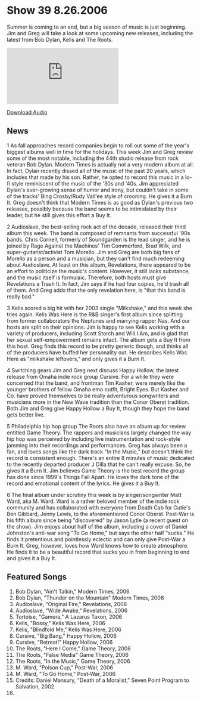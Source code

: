 # Show 39 8.26.2006
Summer is coming to an end, but a big season of music is just beginning. Jim and Greg will take a look at some upcoming new releases, including the latest from Bob Dylan, Kelis and The Roots.

![main image](http://www.soundopinions.org/main%20image/x.php)

[Download Audio](http://audio.soundopinions.org/streams/2006/08/so_20060826.m3u)

## News
1 As fall approaches record companies begin to roll out some of the year's biggest albums well in time for the holidays. This week Jim and Greg review some of the most notable, including the 44th studio release from rock veteran Bob Dylan. Modern Times is actually not a very modern album at all. In fact, Dylan recently dissed all of the music of the past 20 years, which includes that made by his son. Rather, he opted to record this music in a lo-fi style reminiscent of the music of the '30s and '40s. Jim appreciated Dylan's ever-growing sense of humor and irony, but couldn't take in some of the tracks' Bing Crosby/Rudy Vall'ee style of crooning. He gives it a Burn It. Greg doesn't think that Modern Times is as good as Dylan's previous two releases, possibly because the band seems to be intimidated by their leader, but he still gives this effort a Buy It. 

2 Audioslave, the best-selling rock act of the decade, released their third album this week. The band is composed of remnants from successful '90s bands. Chris Cornell, formerly of Soundgarden is the lead singer, and he is joined by Rage Against the Machines' Tim Commerford, Brad Wilk, and super-guitarist/activist Tom Morello. Jim and Greg are both big fans of Morello as a person and a musician, but they can't find much redeeming about Audioslave. At least on this album, Revelations, there appeared to be an effort to politicize the music's content. However, it still lacks substance, and the music itself is formulaic. Therefore, both hosts must give Revelations a Trash It. In fact, Jim says if he had four copies, he'd trash all of them. And Greg adds that the only revelation here, is "that this band is really bad." 

3 Kelis scored a big hit with her 2003 single "Milkshake," and this week she tries again. Kelis Was Here is the R&B singer's first album since splitting from former collaborators the Neptunes and marrying rapper Nas. And our hosts are split on their opinions. Jim is happy to see Kelis working with a variety of producers, including Scott Storch and Will.I.Am, and is glad that her sexual self-empowerment remains intact. The album gets a Buy It from this host. Greg finds this record to be pretty generic though, and thinks all of the producers have buffed her personality out. He describes Kelis Was Here as "milkshake leftovers," and only gives it a Burn It.

4 Switching gears Jim and Greg next discuss Happy Hollow, the latest release from Omaha indie rock group Cursive. For a while they were concerned that the band, and frontman Tim Kasher, were merely like the younger brothers of fellow Omaha emo outfit, Bright Eyes. But Kasher and Co. have proved themselves to be really adventurous songwriters and musicians more in the New Wave tradition than the Conor Oberst tradition. Both Jim and Greg give Happy Hollow a Buy It, though they hope the band gets better live.

5 Philadelphia hip hop group The Roots also have an album up for review entitled Game Theory. The rappers and musicians largely changed the way hip hop was perceived by including live instrumentation and rock-style jamming into their recordings and performances. Greg has always been a fan, and loves songs like the dark track "In the Music," but doesn't think the record is consistent enough. There's an entire 8 minutes of music dedicated to the recently departed producer J Dilla that he can't really excuse. So, he gives it a Burn It. Jim believes Game Theory is the best record the group has done since 1999's Things Fall Apart. He loves the dark tone of the record and emotional content of the lyrics. He gives it a Buy It.

6 The final album under scrutiny this week is by singer/songwriter Matt Ward, aka M. Ward. Ward is a rather beloved member of the indie rock community and has collaborated with everyone from Death Cab for Cutie's Ben Gibbard, Jenny Lewis, to the aforementioned Conor Oberst. Post-War is his fifth album since being "discovered" by Jason Lytle (a recent guest on the show). Jim enjoys about half of the album, including a cover of Daniel Johnston's anti-war song "To Go Home," but says the other half "sucks." He finds it pretentious and pointlessly eclectic and can only give Post-War a Burn It. Greg, however, loves how Ward knows how to create atmosphere. He finds it to be a beautiful record that sucks you in from beginning to end and gives it a Buy It.

## Featured Songs
1. Bob Dylan, "Ain't Talkin," Modern Times, 2006
2. Bob Dylan, "Thunder on the Mountain" Modern Times, 2006
3. Audioslave, "Original Fire," Revelations, 2006
4. Audioslave, "Wide Awake," Revelations, 2006
5. Tortoise, "Gamera," A Lazarus Taxon, 2006
6. Kelis, "Bossy," Kelis Was Here, 2006
7. Kelis, "Blindfold Me," Kelis Was Here, 2006
8. Cursive, "Big Bang," Happy Hollow, 2006
9. Cursive, "Retreat!" Happy Hollow, 2006
10. The Roots, "Here I Come," Game Theory, 2006
11. The Roots, "False Media" Game Theory, 2006
12. The Roots, "In the Music," Game Theory, 2006
13. M. Ward, "Poison Cup," Post-War, 2006
14. M. Ward, "To Go Home," Post-War, 2006
15. Credits: Daniel Mansury, "Death of a Moralist," Seven Point Program to Salvation, 2002
16. 
